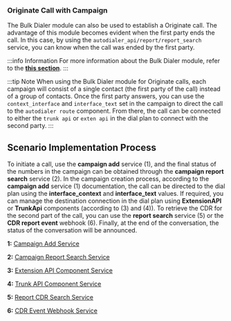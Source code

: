 ### Originate Call with Campaign

The Bulk Dialer module can also be used to establish a Originate call. The advantage of this module becomes evident when the first party ends the call. In this case, by using the `autodialer_api/report/report_search` service, you can know when the call was ended by the first party.

:::info Information
For more information about the Bulk Dialer module, refer to the **[this section](/autodialer/introad)**.
:::

:::tip Note
When using the Bulk Dialer module for Originate calls, each campaign will consist of a single contact (the first party of the call) instead of a group of contacts. Once the first party answers, you can use the `context_interface` and `interface_text` set in the campaign to direct the call to the `autodialer route` component. From there, the call can be connected to either the `trunk api` or `exten api` in the dial plan to connect with the second party.
:::

## Scenario Implementation Process

To initiate a call, use the **campaign add** service (1), and the final status of the numbers in the campaign can be obtained through the **campaign report search** service (2). In the campaign creation process, according to the **campaign add** service (1) documentation, the call can be directed to the dial plan using the **interface_context** and **interface_text** values. If required, you can manage the destination connection in the dial plan using **ExtensionAPI** or **TrunkApi** components (according to (3) and (4)). To retrieve the CDR for the second part of the call, you can use the **report search** service (5) or the **CDR report event** webhook (6). Finally, at the end of the conversation, the status of the conversation will be announced.

**1:** [Campaign Add Service](/i18n/en/docusaurus-plugin-content-docs/current/developers/5-Autodialer_API/4-campaign/1-campaign_add.md)

**2:** [Campaign Report Search Service](/i18n/en/docusaurus-plugin-content-docs/current/developers/5-Autodialer_API/7-report/1-report_search.md)

**3:** [Extension API Component Service](/i18n/en/docusaurus-plugin-content-docs/current/developers/3-SimotelWebhooks/3-DialplanApiComponents/3-exten_api.md)

**4:** [Trunk API Component Service](/i18n/en/docusaurus-plugin-content-docs/current/developers/3-SimotelWebhooks/3-DialplanApiComponents/4-trunk_api.md)

**5:** [Report CDR Search Service](/i18n/en/docusaurus-plugin-content-docs/current/developers/2-SimotelAPI/v4/13-report/4-report_cdr_search.md)

**6:** [CDR Event Webhook Service](/i18n/en/docusaurus-plugin-content-docs/current/developers/3-SimotelWebhooks/2-Events/14-cdr.md)